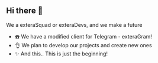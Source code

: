 ## Hi there 👋
We a exteraSquad or exteraDevs, and we make a future
- ☎️ We have a modified client for Telegram - exteraGram!
- 👌 We plan to develop our projects and create new ones
- ✨ And this.. This is just the beginning!
